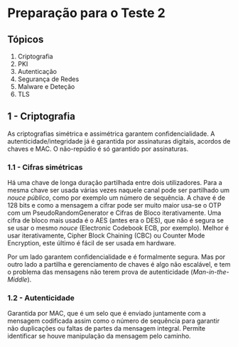 # Preparação para o Teste 2

## Tópicos

1. Criptografia
2. PKI
3. Autenticação
4. Segurança de Redes
5. Malware e Deteção
6. TLS

## 1 - Criptografia

As criptografias simétrica e assimétrica garantem confidencialidade. A autenticidade/integridade já é garantida por assinaturas digitais, acordos de chaves e MAC. O não-repúdio é só garantido por assinaturas.

### 1.1 - Cifras simétricas

Há uma chave de longa duração partilhada entre dois utilizadores. Para a mesma chave ser usada várias vezes naquele canal pode ser partilhado um *nouce público*, como por exemplo um número de sequência. A chave é de 128 bits e como a mensagem a cifrar pode ser muito maior usa-se o OTP com um PseudoRandomGenerator e Cifras de Bloco iterativamente. Uma cifra de bloco mais usada é o AES (antes era o DES), que não é segura se se usar o mesmo *nouce* (Electronic Codebook ECB, por exemplo). Melhor é usar iterativamente, Cipher Block Chaining (CBC) ou Counter Mode Encryption, este último é fácil de ser usada em hardware.

Por um lado garantem confidencialidade e é formalmente segura. Mas por outro lado a partilha e gerenciamento de chaves é algo não escalável, e tem o problema das mensagens não terem prova de autenticidade (*Man-in-the-Middle*).

### 1.2 - Autenticidade

Garantida por MAC, que é um selo que é enviado juntamente com a mensagem codificada assim como o número de sequência para garantir não duplicações ou faltas de partes da mensagem integral. Permite identificar se houve manipulação da mensagem pelo caminho. 